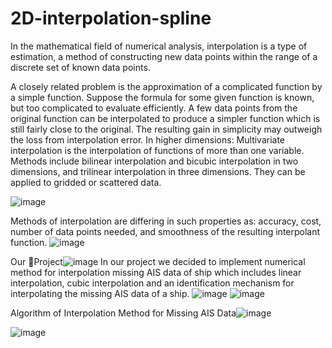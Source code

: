 # 2D-interpolation-spline
In the mathematical field of numerical analysis, interpolation is a type of estimation, a method of constructing new data points within the range of a discrete set of known data points.

A closely related problem is the approximation of a complicated function by a simple function. Suppose the formula for some given function is known, but too complicated to evaluate efficiently. A few data points from the original function can be interpolated to produce a simpler function which is still fairly close to the original. The resulting gain in simplicity may outweigh the loss from interpolation error.
In higher dimensions: Multivariate interpolation is the interpolation of functions of more than one variable. Methods include bilinear interpolation and bicubic interpolation in two dimensions, and trilinear interpolation in three dimensions. They can be applied to gridded or scattered data.

![image](https://user-images.githubusercontent.com/90917375/138879741-f18958f5-d5b0-4b15-80ae-ccc292ed9b2c.png)

Methods of interpolation are differing in such properties as: accuracy, cost, number of data points needed, and smoothness of the resulting interpolant function.
![image](https://user-images.githubusercontent.com/90917375/138879386-013d87ec-2718-4ba8-a597-bfccd5762eae.png)

Our Project![image](https://user-images.githubusercontent.com/90917375/138879813-65830aa9-99ce-4c01-b8db-c3c56c40652e.png)
In our project we decided to implement numerical method for interpolation missing AIS data of ship which includes linear interpolation, cubic interpolation and an identification mechanism for interpolating the missing AIS data of a ship.
![image](https://user-images.githubusercontent.com/90917375/138879825-bc27125f-e530-40e2-b5c2-81fb4f12fa85.png)
![image](https://user-images.githubusercontent.com/90917375/138879841-d10a380f-16f9-470c-9dba-5fd6be3a75e6.png)


Algorithm of Interpolation Method for Missing AIS Data![image](https://user-images.githubusercontent.com/90917375/138879884-f60b3f43-c769-4dcf-ab1f-671737fe081a.png)

![image](https://user-images.githubusercontent.com/90917375/138879943-e8353325-7551-4f4f-a204-2d0f30cd875f.png)


